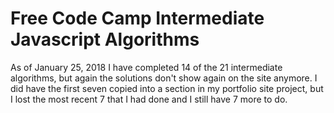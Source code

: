 # Free Code Camp Intermediate Javascript Algorithms

As of January 25, 2018 I have completed 14 of the 21 intermediate algorithms, but again the solutions don't show again on the site anymore.  I did have the first seven copied into a section in my portfolio site project, but I lost the most recent 7 that I had done and I still have 7 more to do.  